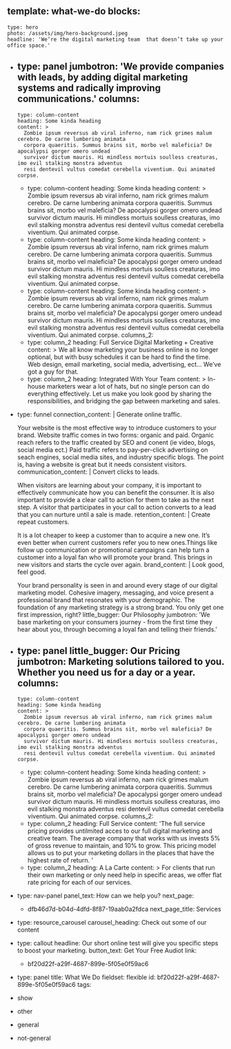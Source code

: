 template: what-we-do
blocks:
  - 
    type: hero
    photo: /assets/img/hero-background.jpeg
    headline: 'We’re the digital marketing team  that doesn’t take up your office space.'
  - 
    type: panel
    jumbotron: 'We provide companies with leads, by adding  digital marketing systems and radically improving communications.'
    columns:
      - 
        type: column-content
        heading: Some kinda heading
        content: >
          Zombie ipsum reversus ab viral inferno, nam rick grimes malum cerebro. De carne lumbering animata
          corpora quaeritis. Summus brains sit, morbo vel maleficia? De apocalypsi gorger omero undead
          survivor dictum mauris. Hi mindless mortuis soulless creaturas, imo evil stalking monstra adventus
          resi dentevil vultus comedat cerebella viventium. Qui animated corpse.
      - 
        type: column-content
        heading: Some kinda heading
        content: >
          Zombie ipsum reversus ab viral inferno, nam rick grimes malum cerebro. De carne lumbering animata
          corpora quaeritis. Summus brains sit, morbo vel maleficia? De apocalypsi gorger omero undead
          survivor dictum mauris. Hi mindless mortuis soulless creaturas, imo evil stalking monstra adventus
          resi dentevil vultus comedat cerebella viventium. Qui animated corpse.
      - 
        type: column-content
        heading: Some kinda heading
        content: >
          Zombie ipsum reversus ab viral inferno, nam rick grimes malum cerebro. De carne lumbering animata
          corpora quaeritis. Summus brains sit, morbo vel maleficia? De apocalypsi gorger omero undead
          survivor dictum mauris. Hi mindless mortuis soulless creaturas, imo evil stalking monstra adventus
          resi dentevil vultus comedat cerebella viventium. Qui animated corpse.
      - 
        type: column-content
        heading: Some kinda heading
        content: >
          Zombie ipsum reversus ab viral inferno, nam rick grimes malum cerebro. De carne lumbering animata
          corpora quaeritis. Summus brains sit, morbo vel maleficia? De apocalypsi gorger omero undead
          survivor dictum mauris. Hi mindless mortuis soulless creaturas, imo evil stalking monstra adventus
          resi dentevil vultus comedat cerebella viventium. Qui animated corpse.
    columns_2:
      - 
        type: column_2
        heading: Full Service Digital Marketing + Creative
        content: >
          We all know marketing your business online is no longer optional, but with busy schedules it can be
          hard to find the time. Web design, email marketing, social media, advertising, ect... We’ve got a
          guy for that.
      - 
        type: column_2
        heading: Integrated With Your Team
        content: >
          In-house marketers wear a lot of hats, but no single person can do everything effectively. Let us
          make you look good by sharing the responsibilities, and bridging the gap between marketing and
          sales.
  - 
    type: funnel
    connection_content: |
      Generate online traffic.
      
      Your website is the most effective way to introduce customers to your brand. Website traffic comes in two forms: organic and paid. Organic reach refers to the traffic created by SEO and conent (ie video, blogs, social media ect.) Paid traffic refers to pay-per-click advertising on seach engines, social media sites, and industry specific blogs. The point is, having a website is great but it needs consistent visitors.
    communication_content: |
      Convert clicks to leads.
      
      When visitors are learning about your company, it is important to effectively communicate how you can benefit the consumer. It is also important to provide a clear call to action for them to take as the next step. A visitor that participates in your call to action converts to a lead that you can nurture until a sale is made.
    retention_content: |
      Create repeat customers.
      
      It is a lot cheaper to keep a customer than to acquire a new one. It’s even better when current customers refer you to new ones.Things like follow up communication or promotional campaigns can help turn a customer into a loyal fan who will promote your brand. This brings in new visitors and starts the cycle over again.
    brand_content: |
      Look good, feel good.
      
      Your brand personality is seen in and around every stage of our digital marketing model. Cohesive imagery, messaging, and voice present a professional brand that resonates with your demographic. The foundation of any marketing strategy is a strong brand. You only get one first impression, right?
    little_bugger: Our Philosophy
    jumbotron: 'We base marketing on your consumers journey - from the first time they hear about you, through becoming a loyal fan and telling their friends.'
  - 
    type: panel
    little_bugger: Our Pricing
    jumbotron: Marketing solutions tailored to you. Whether you need us for a day or a year.
    columns:
      - 
        type: column-content
        heading: Some kinda heading
        content: >
          Zombie ipsum reversus ab viral inferno, nam rick grimes malum cerebro. De carne lumbering animata
          corpora quaeritis. Summus brains sit, morbo vel maleficia? De apocalypsi gorger omero undead
          survivor dictum mauris. Hi mindless mortuis soulless creaturas, imo evil stalking monstra adventus
          resi dentevil vultus comedat cerebella viventium. Qui animated corpse.
      - 
        type: column-content
        heading: Some kinda heading
        content: >
          Zombie ipsum reversus ab viral inferno, nam rick grimes malum cerebro. De carne lumbering animata
          corpora quaeritis. Summus brains sit, morbo vel maleficia? De apocalypsi gorger omero undead
          survivor dictum mauris. Hi mindless mortuis soulless creaturas, imo evil stalking monstra adventus
          resi dentevil vultus comedat cerebella viventium. Qui animated corpse.
    columns_2:
      - 
        type: column_2
        heading: Full Service
        content: 'The full service pricing provides untilmited acces to our full digital marketing and creative team. The average company that works with us invests 5%  of gross revenue to maintain, and 10% to grow. This pricing model allows us to put your marketing dollars in the places that have the highest rate of return. '
      - 
        type: column_2
        heading: A La Carte
        content: >
          For clients that run their own marketing or only need help in specific areas, we offer flat rate
          pricing for each of our services.
  - 
    type: nav-panel
    panel_text: How can we help you?
    next_page:
      - dfb46d7d-b04d-4dfd-8f87-19aab0a2fdca
    next_page_title: Services
  - 
    type: resource_carousel
    carousel_heading: Check out some of our content
  - 
    type: callout
    headline: Our short online test will give you specific steps to boost your marketing.
    button_text: Get Your Free Audiot
    link:
      - bf20d22f-a29f-4687-899e-5f05e0f59ac6
  - 
    type: panel
title: What We Do
fieldset: flexible
id: bf20d22f-a29f-4687-899e-5f05e0f59ac6
tags:
  - show
  - other
  - general
  - not-general
